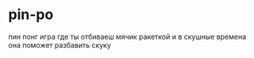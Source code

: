 # pin-po
пин понг игра где ты отбиваеш мячик ракеткой и в скушные времена она поможет разбавить скуку
